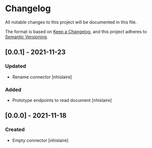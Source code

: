 # Changelog
All notable changes to this project will be documented in this file.

The format is based on [Keep a Changelog](https://keepachangelog.com/en/1.0.0/),
and this project adheres to [Semantic Versioning](https://semver.org/spec/v2.0.0.html).

## [0.0.1] - 2021-11-23
### Updated
- Rename connector [nhislaire]
### Added
- Prototype endpoints to read document [nhislaire]

## [0.0.0] - 2021-11-18
### Created
- Empty connector [nhislaire]
